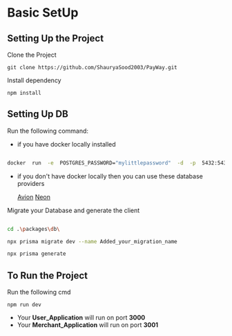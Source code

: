 # Basic SetUp

  ## Setting Up the Project
  
  Clone the Project
  ```
git clone https://github.com/ShauryaSood2003/PayWay.git
```
  Install dependency

``` 
npm install
```

## Setting Up DB

Run the following command:

- if you have docker locally installed

```sh

docker  run  -e  POSTGRES_PASSWORD="mylittlepassword"  -d  -p  5432:5432  postgres

```
- if you don't have docker locally then you can use these database providers

	[Avion](https://www.avion.io/)
	[Neon](https://neon.tech/)
	
Migrate your Database and generate the client
```sh

cd .\packages\db\

npx prisma migrate dev --name Added_your_migration_name

npx prisma generate 

```

##  To Run the Project

Run the following cmd
``` 
npm run dev
```
- Your **User_Application** will run on port **3000**
- Your **Merchant_Application** will run on port **3001**

